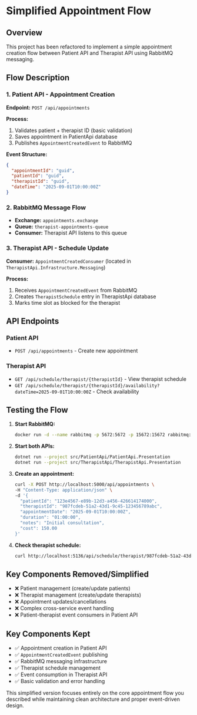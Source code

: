 # Simplified Appointment Flow

## Overview
This project has been refactored to implement a simple appointment creation flow between Patient API and Therapist API using RabbitMQ messaging.

## Flow Description

### 1. Patient API - Appointment Creation
**Endpoint:** `POST /api/appointments`

**Process:**
1. Validates patient + therapist ID (basic validation)
2. Saves appointment in PatientApi database 
3. Publishes `AppointmentCreatedEvent` to RabbitMQ

**Event Structure:**
```json
{
  "appointmentId": "guid",
  "patientId": "guid", 
  "therapistId": "guid",
  "dateTime": "2025-09-01T10:00:00Z"
}
```

### 2. RabbitMQ Message Flow
- **Exchange:** `appointments.exchange`
- **Queue:** `therapist-appointments-queue` 
- **Consumer:** Therapist API listens to this queue

### 3. Therapist API - Schedule Update
**Consumer:** `AppointmentCreatedConsumer` (located in `TherapistApi.Infrastructure.Messaging`)

**Process:**
1. Receives `AppointmentCreatedEvent` from RabbitMQ
2. Creates `TherapistSchedule` entry in TherapistApi database
3. Marks time slot as blocked for the therapist

## API Endpoints

### Patient API
- `POST /api/appointments` - Create new appointment

### Therapist API  
- `GET /api/schedule/therapist/{therapistId}` - View therapist schedule
- `GET /api/schedule/therapist/{therapistId}/availability?dateTime=2025-09-01T10:00:00Z` - Check availability

## Testing the Flow

1. **Start RabbitMQ:**
   ```bash
   docker run -d --name rabbitmq -p 5672:5672 -p 15672:15672 rabbitmq:3-management
   ```

2. **Start both APIs:**
   ```bash
   dotnet run --project src/PatientApi/PatientApi.Presentation
   dotnet run --project src/TherapistApi/TherapistApi.Presentation  
   ```

3. **Create an appointment:**
   ```bash
   curl -X POST http://localhost:5000/api/appointments \
   -H "Content-Type: application/json" \
   -d '{
     "patientId": "123e4567-e89b-12d3-a456-426614174000",
     "therapistId": "987fcdeb-51a2-43d1-9c45-123456789abc", 
     "appointmentDate": "2025-09-01T10:00:00Z",
     "duration": "01:00:00",
     "notes": "Initial consultation",
     "cost": 150.00
   }'
   ```

4. **Check therapist schedule:**
   ```bash
   curl http://localhost:5136/api/schedule/therapist/987fcdeb-51a2-43d1-9c45-123456789abc
   ```

## Key Components Removed/Simplified

- ❌ Patient management (create/update patients)
- ❌ Therapist management (create/update therapists)  
- ❌ Appointment updates/cancellations
- ❌ Complex cross-service event handling
- ❌ Patient-therapist event consumers in Patient API

## Key Components Kept

- ✅ Appointment creation in Patient API
- ✅ `AppointmentCreatedEvent` publishing 
- ✅ RabbitMQ messaging infrastructure
- ✅ Therapist schedule management
- ✅ Event consumption in Therapist API
- ✅ Basic validation and error handling

This simplified version focuses entirely on the core appointment flow you described while maintaining clean architecture and proper event-driven design.
